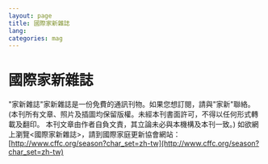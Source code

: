 ```yaml
---
layout: page
title: 國際家新雜誌
lang:
categories: mag
---
```


國際家新雜誌
============

"家新雜誌"家新雜誌是一份免費的通訊刊物。如果您想訂閱，請與"家新"聯絡。
(本刊所有文章、照片及插圖均保留版權。未經本刊書面許可，不得以任何形式轉載及翻印。
本刊文章由作者自負文責，其立論未必與本機構及本刊一致。) 
如欲網上瀏覽<國際家新雜誌>，請到國際家庭更新協會網站：
[http://www.cffc.org/season?char_set=zh-tw](http://www.cffc.org/season?char_set=zh-tw)
